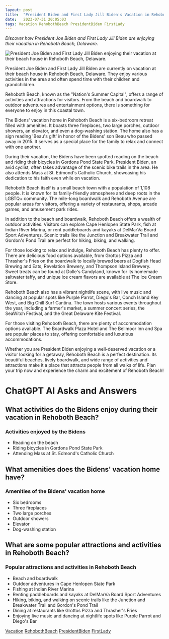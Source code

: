 ```yaml
---
layout: post
title:  "President Biden and First Lady Jill Biden's Vacation in Rehoboth Beach"
date:   2023-07-31 20:05:03 
tags: Vacation RehobothBeach PresidentBiden FirstLady
---
```

*Discover how President Joe Biden and First Lady Jill Biden are enjoying their vacation in Rehoboth Beach, Delaware.*

![President Joe Biden and First Lady Jill Biden enjoying their vacation at their beach house in Rehoboth Beach, Delaware.](/assets/9cc635e1-72bf-448f-86a8-1eaf503abf0e.jpg "President Biden and First Lady Jill Biden's Vacation in Rehoboth Beach")

President Joe Biden and First Lady Jill Biden are currently on vacation at their beach house in Rehoboth Beach, Delaware. They enjoy various activities in the area and often spend time with their children and grandchildren.

Rehoboth Beach, known as the "Nation's Summer Capital", offers a range of activities and attractions for visitors. From the beach and boardwalk to outdoor adventures and entertainment options, there is something for everyone to enjoy in this coastal town.

The Bidens' vacation home in Rehoboth Beach is a six-bedroom retreat filled with amenities. It boasts three fireplaces, two large porches, outdoor showers, an elevator, and even a dog-washing station. The home also has a sign reading 'Beau's gift' in honor of the Bidens' son Beau who passed away in 2015. It serves as a special place for the family to relax and connect with one another.

During their vacation, the Bidens have been spotted reading on the beach and riding their bicycles in Gordons Pond State Park. President Biden, an avid cyclist, often takes advantage of the scenic bike trails in the area. He also attends Mass at St. Edmond's Catholic Church, showcasing his dedication to his faith even while on vacation.

Rehoboth Beach itself is a small beach town with a population of 1,108 people. It is known for its family-friendly atmosphere and deep roots in the LGBTQ+ community. The mile-long boardwalk and Rehoboth Avenue are popular areas for visitors, offering a variety of restaurants, shops, arcade games, and amusement park rides.

In addition to the beach and boardwalk, Rehoboth Beach offers a wealth of outdoor activities. Visitors can explore Cape Henlopen State Park, fish at Indian River Marina, or rent paddleboards and kayaks at DelMarVa Board Sport Adventures. Scenic trails like the Junction and Breakwater Trail and Gordon's Pond Trail are perfect for hiking, biking, and walking.

For those looking to relax and indulge, Rehoboth Beach has plenty to offer. There are delicious food options available, from Grottos Pizza and Thrasher's Fries on the boardwalk to locally brewed beers at Dogfish Head Brewing and Eats, Revelation Brewery, and Thompson Island Brewery. Sweet treats can be found at Dolle's Candyland, known for its homemade saltwater taffy, and unique ice cream flavors are available at The Ice Cream Store.

Rehoboth Beach also has a vibrant nightlife scene, with live music and dancing at popular spots like Purple Parrot, Diego's Bar, Conch Island Key West, and Big Chill Surf Cantina. The town hosts various events throughout the year, including a farmer's market, a summer concert series, the SeaWitch Festival, and the Great Delaware Kite Festival.

For those visiting Rehoboth Beach, there are plenty of accommodation options available. The Boardwalk Plaza Hotel and The Bellmoor Inn and Spa are popular places to stay, offering comfortable and luxurious accommodations.

Whether you are President Biden enjoying a well-deserved vacation or a visitor looking for a getaway, Rehoboth Beach is a perfect destination. Its beautiful beaches, lively boardwalk, and wide range of activities and attractions make it a place that attracts people from all walks of life. Plan your trip now and experience the charm and excitement of Rehoboth Beach!


# ChatGPT AI Asks and Answers
## What activities do the Bidens enjoy during their vacation in Rehoboth Beach?
### Activities enjoyed by the Bidens
- Reading on the beach
- Riding bicycles in Gordons Pond State Park
- Attending Mass at St. Edmond's Catholic Church

## What amenities does the Bidens' vacation home have?
### Amenities of the Bidens' vacation home
- Six bedrooms
- Three fireplaces
- Two large porches
- Outdoor showers
- Elevator
- Dog-washing station

## What are some popular attractions and activities in Rehoboth Beach?
### Popular attractions and activities in Rehoboth Beach
- Beach and boardwalk
- Outdoor adventures in Cape Henlopen State Park
- Fishing at Indian River Marina
- Renting paddleboards and kayaks at DelMarVa Board Sport Adventures
- Hiking, biking, and walking on scenic trails like the Junction and Breakwater Trail and Gordon's Pond Trail
- Dining at restaurants like Grottos Pizza and Thrasher's Fries
- Enjoying live music and dancing at nightlife spots like Purple Parrot and Diego's Bar


[Vacation](/tags/Vacation) [RehobothBeach](/tags/RehobothBeach) [PresidentBiden](/tags/PresidentBiden) [FirstLady](/tags/FirstLady)